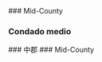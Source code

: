 <style>
.h3{
    margin-top:2rem;
}
</style>
<RenderIf language="en,tl">
### Mid-County

</RenderIf>
<RenderIf language="es">
 
### Condado medio

</RenderIf>
<RenderIf language="zh">
### 中郡

</RenderIf>
<RenderIf language="vi">
### Mid-County

</RenderIf>
